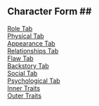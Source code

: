 ## Character Form ## <br/>
[Role Tab](Role_Tab.md) <br/>
[Physical Tab](Physical_Tab.md) <br/>
[Appearance Tab](Appearance_Tab.md) <br/>
[Relationships Tab](Relationships_Tab.md) <br/>
[Flaw Tab](Flaw_Tab.md) <br/>
[Backstory Tab](Backstory_Tab.md) <br/>
[Social Tab](Social_Tab.md) <br/>
[Psychological Tab](Psychological_Tab.md) <br/>
[Inner Traits](Inner_Traits.md) <br/>
[Outer Traits](Outer_Traits.md) <br/>
